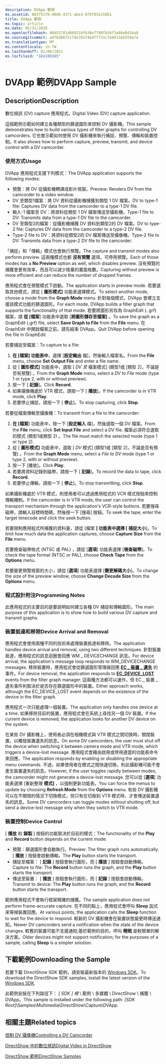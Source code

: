 ```yaml
---
description: DVApp 範例
ms.assetid: 80375170-d0d6-4371-abe3-078703e158b1
title: DVApp 範例
ms.topic: article
ms.date: 05/31/2018
ms.openlocfilehash: 86653781d08921bf638e7798fb34f3a86e8d34a8
ms.sourcegitcommit: a47bd86f517de76374e4fff33cfeb613eb259a7e
ms.translationtype: MT
ms.contentlocale: zh-TW
ms.lasthandoff: 01/06/2021
ms.locfileid: "104109385"
---
```

# <a name="dvapp-sample"></a><span data-ttu-id="0b098-103">DVApp 範例</span><span class="sxs-lookup"><span data-stu-id="0b098-103">DVApp Sample</span></span>

## <a name="description"></a><span data-ttu-id="0b098-104">Description</span><span class="sxs-lookup"><span data-stu-id="0b098-104">Description</span></span>

<span data-ttu-id="0b098-105">數位視訊 (DV) capture 應用程式。</span><span class="sxs-lookup"><span data-stu-id="0b098-105">Digital Video (DV) capture application.</span></span>

<span data-ttu-id="0b098-106">這個範例示範如何建立各種類型的篩選圖形來控制 DV 攝影機。</span><span class="sxs-lookup"><span data-stu-id="0b098-106">This sample demonstrates how to build various types of filter graphs for controlling DV camcorders.</span></span> <span data-ttu-id="0b098-107">它也會示範如何使用 DV 攝影機來執行捕捉、預覽、傳輸和裝置控制。</span><span class="sxs-lookup"><span data-stu-id="0b098-107">It also shows how to perform capture, preview, transmit, and device control with a DV camcorder.</span></span>

### <a name="usage"></a><span data-ttu-id="0b098-108">使用方式</span><span class="sxs-lookup"><span data-stu-id="0b098-108">Usage</span></span>

<span data-ttu-id="0b098-109">DVApp 應用程式支援下列模式：</span><span class="sxs-lookup"><span data-stu-id="0b098-109">The DVApp application supports the following modes:</span></span>

-   <span data-ttu-id="0b098-110">預覽：將 DV 從攝影機轉譯成影片視窗。</span><span class="sxs-lookup"><span data-stu-id="0b098-110">Preview: Renders DV from the camcorder to a video window.</span></span>
-   <span data-ttu-id="0b098-111">DV 至類型1檔案：將 DV 資料從攝影機捕獲到類型 1 DV 檔案。</span><span class="sxs-lookup"><span data-stu-id="0b098-111">DV to type-1 file: Captures DV data from the camcorder to a type-1 DV file.</span></span>
-   <span data-ttu-id="0b098-112">輸入-1 檔案至 DV：將資料從類型 1 DV 檔案傳送至攝影機。</span><span class="sxs-lookup"><span data-stu-id="0b098-112">Type-1 file to DV: Transmits data from a type-1 DV file to the camcorder.</span></span>
-   <span data-ttu-id="0b098-113">DV 至類型2的檔案：從攝影機捕獲 DV 資料到類型2的 DV 檔案。</span><span class="sxs-lookup"><span data-stu-id="0b098-113">DV to type-2 file: Captures DV data from the camcorder to a type-2 DV file.</span></span>
-   <span data-ttu-id="0b098-114">Type-2 file to DV：將資料從類型2的 DV 檔案傳送至攝像機。</span><span class="sxs-lookup"><span data-stu-id="0b098-114">Type-2 file to DV: Transmits data from a type-2 DV file to the camcorder.</span></span>

<span data-ttu-id="0b098-115">「捕捉」和「傳輸」模式也會執行預覽。</span><span class="sxs-lookup"><span data-stu-id="0b098-115">The capture and transmit modes also perform preview.</span></span> <span data-ttu-id="0b098-116">這兩種模式也都 **沒有預覽** 選項，可停用預覽。</span><span class="sxs-lookup"><span data-stu-id="0b098-116">Each of those modes has a **No Preview** option as well, which disables preview.</span></span> <span data-ttu-id="0b098-117">沒有預覽的捕獲會更有效率，而且可以減少捨棄的畫面格數。</span><span class="sxs-lookup"><span data-stu-id="0b098-117">Capturing without preview is more efficient and can reduce the number of dropped frames.</span></span>

<span data-ttu-id="0b098-118">應用程式會在預覽模式下啟動。</span><span class="sxs-lookup"><span data-stu-id="0b098-118">The application starts in preview mode.</span></span> <span data-ttu-id="0b098-119">若要選取其他模式，請從 [ **圖形模式]** 功能表選擇模式。</span><span class="sxs-lookup"><span data-stu-id="0b098-119">To select another mode, choose a mode from the **Graph Mode** menu.</span></span> <span data-ttu-id="0b098-120">針對每個模式，DVApp 會建立支援該模式功能的篩選圖形。</span><span class="sxs-lookup"><span data-stu-id="0b098-120">For each mode, DVApp builds a filter graph that supports the functionality of that mode.</span></span> <span data-ttu-id="0b098-121">若要將圖形另存為 GraphEdit (. grf) 檔案，請 **從 [檔案**] 功能表中選取 [**將圖形儲存至檔案]** 。</span><span class="sxs-lookup"><span data-stu-id="0b098-121">To save the graph as a GraphEdit (.grf) file, select **Save Graph to File** from the **File** menu.</span></span> <span data-ttu-id="0b098-122">在 GraphEdit 中開啟檔案之前，請先結束 DVApp。</span><span class="sxs-lookup"><span data-stu-id="0b098-122">Quit DVApp before opening the file in GraphEdit.</span></span>

<span data-ttu-id="0b098-123">若要捕捉至檔案：</span><span class="sxs-lookup"><span data-stu-id="0b098-123">To capture to a file:</span></span>

1.  <span data-ttu-id="0b098-124">**在 [檔案] 功能表中**，選擇 [**設定輸出** 檔]，然後輸入檔案名。</span><span class="sxs-lookup"><span data-stu-id="0b098-124">From the **File** menu, choose **Set Output File** and enter a file name.</span></span>
2.  <span data-ttu-id="0b098-125">從 [ **圖形模式]** 功能表中，選取 [ *DV 至* 檔案模式] (類型1或 [類型 2]，不論是否有預覽) 。</span><span class="sxs-lookup"><span data-stu-id="0b098-125">From the **Graph Mode** menu, select a *DV to File* mode (type 1 or type 2, with or without preview).</span></span>
3.  <span data-ttu-id="0b098-126">按一下 [ **記錄**]。</span><span class="sxs-lookup"><span data-stu-id="0b098-126">Click **Record**.</span></span>
4.  <span data-ttu-id="0b098-127">如果攝像機處於 VTR 模式，請按一下 [ **播放**]。</span><span class="sxs-lookup"><span data-stu-id="0b098-127">If the camcorder is in VTR mode, click **Play**.</span></span>
5.  <span data-ttu-id="0b098-128">若要停止捕捉，請按一下 [ **停止**]。</span><span class="sxs-lookup"><span data-stu-id="0b098-128">To stop capturing, click **Stop**.</span></span>

<span data-ttu-id="0b098-129">若要從檔案傳輸至攝像機：</span><span class="sxs-lookup"><span data-stu-id="0b098-129">To transmit from a file to the camcorder:</span></span>

1.  <span data-ttu-id="0b098-130">**在 [檔案**] 功能表中，按一下 [**設定輸入** 檔]，然後選取一個 DV 檔案。</span><span class="sxs-lookup"><span data-stu-id="0b098-130">From the **File** menu, click **Set Input File** and select a DV file.</span></span> <span data-ttu-id="0b098-131">檔案必須符合選取的模式 (類型1或類型 2) 。</span><span class="sxs-lookup"><span data-stu-id="0b098-131">The file must match the selected mode (type 1 or type 2).</span></span>
2.  <span data-ttu-id="0b098-132">從 [ **圖形模式]** 功能表中，選取 [ *DV* 模式] (類型1或 [類型 2]，不論是否有預覽) 。</span><span class="sxs-lookup"><span data-stu-id="0b098-132">From the **Graph Mode** menu, select a *File to DV* mode (type 1 or type 2, with or without preview).</span></span>
3.  <span data-ttu-id="0b098-133">按一下 [播放]。</span><span class="sxs-lookup"><span data-stu-id="0b098-133">Click **Play**.</span></span>
4.  <span data-ttu-id="0b098-134">若要將資料記錄到磁帶，請按一下 [ **記錄**]。</span><span class="sxs-lookup"><span data-stu-id="0b098-134">To record the data to tape, click **Record**.</span></span>
5.  <span data-ttu-id="0b098-135">若要停止傳輸，請按一下 [ **停止**]。</span><span class="sxs-lookup"><span data-stu-id="0b098-135">To stop transmitting, click **Stop**.</span></span>

<span data-ttu-id="0b098-136">如果攝影機處於 VTR 模式，則使用者可以透過應用程式的 VCR 樣式按鈕來控制傳輸機制。</span><span class="sxs-lookup"><span data-stu-id="0b098-136">If the camcorder is in VTR mode, the user can control the transport mechanism through the application's VCR-style buttons.</span></span> <span data-ttu-id="0b098-137">若要搜尋磁帶，請輸入目標時間碼，然後按一下 [搜尋] 按鈕。</span><span class="sxs-lookup"><span data-stu-id="0b098-137">To seek the tape, enter the target timecode and click the seek button.</span></span>

<span data-ttu-id="0b098-138">若要限制應用程式所捕獲的資料量，請從 [檔案 **] 功能表中選擇 [** **捕捉大小**]。</span><span class="sxs-lookup"><span data-stu-id="0b098-138">To limit how much data the application captures, choose **Capture Size** from the **File** menu.</span></span>

<span data-ttu-id="0b098-139">若要檢查磁帶格式 (NTSC 或 PAL) ，請從 [**選項**] 功能表選擇 [**檢查磁帶**]。</span><span class="sxs-lookup"><span data-stu-id="0b098-139">To check the tape format (NTSC or PAL), choose **Check Tape** from the **Options** menu.</span></span>

<span data-ttu-id="0b098-140">若要變更預覽視窗的大小，請從 [**選項**] 功能表選擇 [**變更解碼大小**]。</span><span class="sxs-lookup"><span data-stu-id="0b098-140">To change the size of the preview window, choose **Change Decode Size** from the **Options** menu.</span></span>

### <a name="programming-notes"></a><span data-ttu-id="0b098-141">程式設計附注</span><span class="sxs-lookup"><span data-stu-id="0b098-141">Programming Notes</span></span>

<span data-ttu-id="0b098-142">此應用程式的主要目的是要說明如何建立各種 DV 捕捉和傳輸圖形。</span><span class="sxs-lookup"><span data-stu-id="0b098-142">The main purpose of this application is to show how to build various DV capture and transmit graphs.</span></span>

### <a name="device-arrival-and-removal"></a><span data-ttu-id="0b098-143">裝置抵達和移除</span><span class="sxs-lookup"><span data-stu-id="0b098-143">Device Arrival and Removal</span></span>

<span data-ttu-id="0b098-144">應用程式會使用兩種不同的技術來處理裝置抵達和移除。</span><span class="sxs-lookup"><span data-stu-id="0b098-144">The application handles device arrival and removal, using two different techniques.</span></span> <span data-ttu-id="0b098-145">針對裝置抵達，應用程式的訊息迴圈會回應 WM \_ DEVICECHANGE 訊息。</span><span class="sxs-lookup"><span data-stu-id="0b098-145">For device arrival, the application's message loop responds to WM\_DEVICECHANGE messages.</span></span> <span data-ttu-id="0b098-146">移除裝置時，應用程式會從篩選圖形管理員回應 [**EC \_ 裝置 \_ 遺失**](ec-device-lost.md) 的事件。</span><span class="sxs-lookup"><span data-stu-id="0b098-146">For device removal, the application responds to [**EC\_DEVICE\_LOST**](ec-device-lost.md) events from the filter graph manager.</span></span> <span data-ttu-id="0b098-147">這兩種方法都可以運作，但 EC \_ 裝置 \_ 遺失事件則取決於是否存在篩選圖形中的裝置。</span><span class="sxs-lookup"><span data-stu-id="0b098-147">Either approach works, although the EC\_DEVICE\_LOST event depends on the existence of the device in the filter graph.</span></span>

<span data-ttu-id="0b098-148">應用程式一次只能處理一個裝置。</span><span class="sxs-lookup"><span data-stu-id="0b098-148">The application only handles one device at a time.</span></span> <span data-ttu-id="0b098-149">如果移除目前的裝置，應用程式會在系統上尋找另一個 DV 裝置。</span><span class="sxs-lookup"><span data-stu-id="0b098-149">If the current device is removed, the application looks for another DV device on the system.</span></span>

<span data-ttu-id="0b098-150">在某些 DV 攝影機上，使用者必須在相機模式與 VTR 模式之間切換時，關閉裝置，以觸發裝置遺失的訊息。</span><span class="sxs-lookup"><span data-stu-id="0b098-150">On some DV camcorders, the user must shut off the device when switching it between camera mode and VTR mode, which triggers a device-lost message.</span></span> <span data-ttu-id="0b098-151">應用程式會藉由啟用或停用適當的功能表命令來回應。</span><span class="sxs-lookup"><span data-stu-id="0b098-151">The application responds by enabling or disabling the appropriate menu commands.</span></span> <span data-ttu-id="0b098-152">不過，如果使用者在模式之間快速切換，則此攝影機可能不會產生裝置遺失的訊息。</span><span class="sxs-lookup"><span data-stu-id="0b098-152">However, if the user toggles rapidly between modes, the camcorder might not generate a device-lost message.</span></span> <span data-ttu-id="0b098-153">您可以從 [**選項**] 功能表選擇 [重新整理 **模式]** ，以強制更新功能表。</span><span class="sxs-lookup"><span data-stu-id="0b098-153">You can force the menus to update by choosing **Refresh Mode** from the **Options** menu.</span></span> <span data-ttu-id="0b098-154">有些 DV 攝影機可以在不關閉的情況下切換模式，但只有在切換到 VTR 模式時，才會傳送裝置遺失的訊息。</span><span class="sxs-lookup"><span data-stu-id="0b098-154">Some DV camcorders can toggle modes without shutting off, but send a device-lost message only when they switch to VTR mode.</span></span>

### <a name="device-control"></a><span data-ttu-id="0b098-155">裝置控制</span><span class="sxs-lookup"><span data-stu-id="0b098-155">Device Control</span></span>

<span data-ttu-id="0b098-156">[ **播放** 和 **錄製** ] 按鈕的功能取決於目前的模式：</span><span class="sxs-lookup"><span data-stu-id="0b098-156">The functionality of the **Play** and **Record** button depends on the current mode:</span></span>

-   <span data-ttu-id="0b098-157">預覽：篩選圖形會自動執行。</span><span class="sxs-lookup"><span data-stu-id="0b098-157">Preview: The filter graph runs automatically.</span></span> <span data-ttu-id="0b098-158">[ **播放** ] 按鈕會啟動傳輸。</span><span class="sxs-lookup"><span data-stu-id="0b098-158">The **Play** button starts the transport.</span></span>
-   <span data-ttu-id="0b098-159">捕捉至檔案： [ **記錄** ] 按鈕會執行圖形，而 [ **播放** ] 按鈕會啟動傳輸。</span><span class="sxs-lookup"><span data-stu-id="0b098-159">Capture to file: The **Record** button runs the graph, and the **Play** button starts the transport.</span></span>
-   <span data-ttu-id="0b098-160">傳送至裝置： [ **播放** ] 按鈕會執行圖形，而 [ **記錄** ] 按鈕會啟動傳輸。</span><span class="sxs-lookup"><span data-stu-id="0b098-160">Transmit to device: The **Play** button runs the graph, and the **Record** button starts the transport.</span></span>

<span data-ttu-id="0b098-161">範例應用程式不會執行框架精確的捕獲。</span><span class="sxs-lookup"><span data-stu-id="0b098-161">The sample application does not perform frame-accurate capture.</span></span> <span data-ttu-id="0b098-162">在不同的點上，應用程式會呼叫 **Sleep** 函式來等候裝置回應。</span><span class="sxs-lookup"><span data-stu-id="0b098-162">At various points, the application calls the **Sleep** function to wait for the device to respond.</span></span> <span data-ttu-id="0b098-163">較新的 DV 攝影機會在裝置狀態變更時傳送通知。</span><span class="sxs-lookup"><span data-stu-id="0b098-163">Newer DV camcorders send a notification when the state of the device changes.</span></span> <span data-ttu-id="0b098-164">較舊的裝置可能不支援通知;基於範例的目的，呼叫 **睡眠** 是較簡單的解決方案。</span><span class="sxs-lookup"><span data-stu-id="0b098-164">Older devices might not support notification; for the purposes of a sample, calling **Sleep** is a simpler solution.</span></span>

## <a name="downloading-the-sample"></a><span data-ttu-id="0b098-165">下載範例</span><span class="sxs-lookup"><span data-stu-id="0b098-165">Downloading the Sample</span></span>

<span data-ttu-id="0b098-166">若要下載 DirectShow SDK 範例，請安裝最新版本的 [Windows SDK](https://msdn.microsoft.com/windowsvista/bb980924.aspx)。</span><span class="sxs-lookup"><span data-stu-id="0b098-166">To download the DirectShow SDK samples, install the latest version of the [Windows SDK](https://msdn.microsoft.com/windowsvista/bb980924.aspx).</span></span>

<span data-ttu-id="0b098-167">此範例安裝在下列路徑下： *\[ SDK \] 根* \\ 範例 \\ 多媒體 \\ DirectShow \\ 捕獲 \\ DVApp。</span><span class="sxs-lookup"><span data-stu-id="0b098-167">This sample is installed under the following path: *\[SDK Root\]*\\Samples\\Multimedia\\DirectShow\\Capture\\DVApp.</span></span>

## <a name="related-topics"></a><span data-ttu-id="0b098-168">相關主題</span><span class="sxs-lookup"><span data-stu-id="0b098-168">Related topics</span></span>

<dl> <dt>

[<span data-ttu-id="0b098-169">控制 DV 攝像機</span><span class="sxs-lookup"><span data-stu-id="0b098-169">Controlling a DV Camcorder</span></span>](controlling-a-dv-camcorder.md)
</dt> <dt>

[<span data-ttu-id="0b098-170">DirectShow 中的數位視訊</span><span class="sxs-lookup"><span data-stu-id="0b098-170">Digital Video in DirectShow</span></span>](digital-video-in-directshow.md)
</dt> <dt>

[<span data-ttu-id="0b098-171">DirectShow 範例</span><span class="sxs-lookup"><span data-stu-id="0b098-171">DirectShow Samples</span></span>](directshow-samples.md)
</dt> </dl>

 

 



